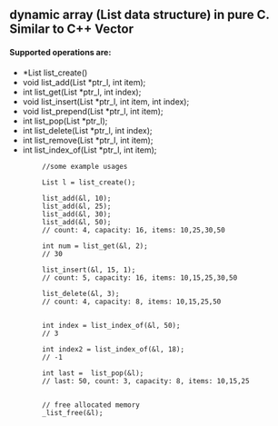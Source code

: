 ## dynamic array (List data structure) in pure C. Similar to C++ Vector<int>
#### Supported operations are:  

- *List list_create()
- void list_add(List *ptr_l, int item);
- int list_get(List *ptr_l, int index);
- void list_insert(List *ptr_l, int item, int index);
- void list_prepend(List *ptr_l, int item);
- int list_pop(List *ptr_l);
- int list_delete(List *ptr_l, int index);
- int list_remove(List *ptr_l, int item);
- int list_index_of(List *ptr_l, int item);

```clang
        //some example usages

        List l = list_create();

        list_add(&l, 10);
        list_add(&l, 25);
        list_add(&l, 30);
        list_add(&l, 50);
        // count: 4, capacity: 16, items: 10,25,30,50
        
        int num = list_get(&l, 2);
        // 30

        list_insert(&l, 15, 1);
        // count: 5, capacity: 16, items: 10,15,25,30,50

        list_delete(&l, 3);
        // count: 4, capacity: 8, items: 10,15,25,50


        int index = list_index_of(&l, 50);
        // 3
        
        int index2 = list_index_of(&l, 18);
        // -1
        
        int last =  list_pop(&l);
        // last: 50, count: 3, capacity: 8, items: 10,15,25
        

        // free allocated memory
        _list_free(&l);
```
